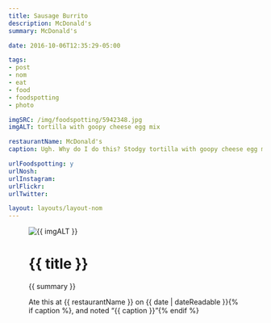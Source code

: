 ```yaml
---
title: Sausage Burrito
description: McDonald's
summary: McDonald's

date: 2016-10-06T12:35:29-05:00

tags:
- post
- nom
- eat
- food
- foodspotting
- photo

imgSRC: /img/foodspotting/5942348.jpg
imgALT: tortilla with goopy cheese egg mix

restaurantName: McDonald's
caption: Ugh. Why do I do this? Stodgy tortilla with goopy cheese egg mix. Barely any sausage.

urlFoodspotting: y
urlNosh: 
urlInstagram: 
urlFlickr:
urlTwitter: 

layout: layouts/layout-nom
---
```

<figure class="nom">
	<img class="u-photo img-border" src="{{ imgSRC }}" alt="{{ imgALT }}">
	<figcaption>
		<h1 class="title p-name">{{ title }}</h1>
		<p class="summary">{{ summary }}</p>
		<p>Ate this at {{ restaurantName }} on <time class="dt-published" datetime="{{ date | dateIso }}">{{ date | dateReadable }}</time>{% if caption %}, and noted <q class="caption">{{ caption }}</q>{% endif %}
	</figcaption>
</figure>